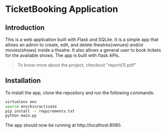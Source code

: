 # TicketBooking Application

## Introduction

This is a web application built with Flask and SQLite. It is a simple app that allows an admin to create, edit, and delete theatres(venues) and/or movies(shows) inside a theatre. It also allows a general user to book tickets for the available shows. The app is built with flask APIs.
>To know more about the project, checkout "report(1).pdf"
## Installation

To install the app, clone the repository and run the following commands:

```bash
virtualenv env
source env/bin/activate
pip install -r requirements.txt
python main.py
```

The app should now be running at http://localhost:8080.
